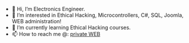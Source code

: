 - 👋 Hi, I’m Electronics Engineer.
- 👀 I’m interested in Ethical Hacking, Microcontrollers, C#, SQL, Joomla, WEB administration! 
- 🌱 I’m currently learning Ethical Hacking courses.
- 📫 How to reach me @: [private WEB](https://ver-tera.org/)

<!---
Engineer194/Engineer194 is a ✨ special ✨ repository because its `README.md` (this file) appears on your GitHub profile.
You can click the Preview link to take a look at your changes.
--->
